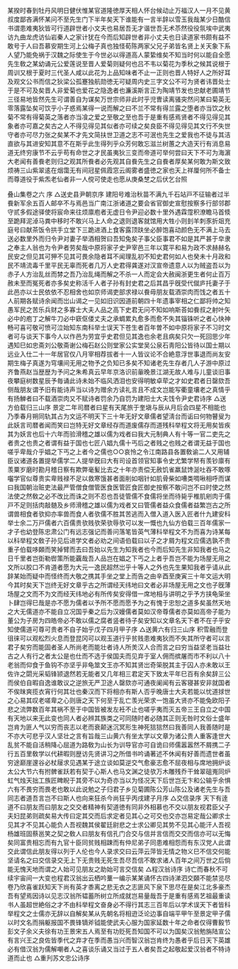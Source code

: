 <!-- { "loadSidebar": true } -->
某揆时春到牡丹风明日健伏惟某官道隆徳厚天相人怀台候动止万福汉人一月不见黄叔度鄙吝满怀某问不至先生门下半年矣天下谁能有一言半辞以雪玉我哉某少日酷信书谓患难夷狄皆可行道辟世者小文夫也易居吾无才谐世吾无术苶然役役氛埃中武夷访九曲龙虎访仙岩秦人之家计犹在今而后知辟世者非小丈夫也日读道家书颇有益不敢号于人曰吾慕安期生河上公梅子真也独怪荀陈两家父兄子弟皆名贤上关天象下系人望乃能免祸于汉魏之际使生于今世必以得道高人蒙絷维矣不知当时何以能自全愿先生敎之某幼诵元公爱莲说至晋人爱菊则疑何也吕不韦以菊花为季秋之候其说根于周训又根于夏时三代圣人咸以此花为上品知味者不止一正则也晋人特好人之所好耳及观文公书而信之狄梁公孤蹇独航勋徳无可疑周内史三字文公不可为贤者讳晋处士于是不可及矣晋人非爱菊也爱花之隐逸者也濂溪斯言正为陶靖节发也忠献老圃靖节三径易地皆然先生可谓善自为谋矣万世宗师非此时乎児曺读离骚突然问某曰菊英无零落露坠矣可饮乎小子惑焉某得一说而解之曰不兰不常有得兰露之堕者亦当饮之秋菊不常有得菊英之落者亦当飡之爱之至敬之至也吾于是重有感焉贤者不得见得见其象者亦可嘉之矣古之人不得见得见其似者亦可续之矣良臣不得见得见其文行不失世守者亦可尽力张之矣某不才先文简扶世卫道之志不可泯也先生之爱我也不徒与其洁直欲与其进安知其意不在斯乎此生得列乎众芳何敢忘滋兰树蕙之大造天行有消息易道无终穷康节不云乎苟有命世之才民虽夷狄三变而帝道可举何尝曰天下不可为海濵大老闻有善飬老则归之观其所飬者必先观其自飬先生之自飬者厚矣某何敢为斯文致烦祷三山紫翠逺在烟霭无有间冠星佩霞窓云阁雾者盛徳之家也天上祥厘何所不备士而尊道役于紫炁老仙者非一人傥可使走也愿从庚桑椘之后伏乞台照

叠山集卷之六
序
△送史县尹朝京序
建阳号难治秋苗不满九千石站戸不征输者过半飬新军余五百人邮卒不与焉邑当广南江浙诸道之要会省官御史宣慰按察多行部邻郡守贰多假途驿使将宸命来往烦廪庖者无虚日令尹迎必数十里外遇霖霪积潦瞻马首倐至跪拜泥淖马粪中移时不敢兴马上人命之退则退客就馆用大牲小则刲羊刺豕折爼充庭号曰献茶饭令拱手立堂下三跪进酒上食客露顶趺坐必醉饱喜动颜色无不满上马去送必数里外而归令尹对妻子举酒相贺曰吾知兔矣子事父臣事君不如是其严甚于皁隶之奉主人翁也为令尹者劳矣哉中原将家子史尹宰邑三年以寛平和易为政不求赫赫名民安之但见其可狎不见其可畏余隐者耳不闻理乱初不知史君何如人也癸未十月政和民不靖流毒千里平民无辜而死者几万人史君得龚遂对汉宣帝遗意人以为贼盗吾以为赤子人方治乱丝而棼之吾乃治乱绳而解之不杀一人而定会大赦闽浙更生者何止百万赦未至而冤死者亦多矣史称活千人者子孙有封史君之后其昌乎旣受代僦庐托妻子于此邑亦以士民依依不忍相舍也如京师谒吏部求禄以飬毋朋友载酒崇肉而饯之者五十人前期各赋诗余闻而岀山谒之一见如旧识因道前朝四十年遗事宰相之仁鄙将帅之知愚军民之苦乐兵财之多寡士大夫人品之高下史君无问不知如响斯荅如飬叔之射叶矢必中的庖丁之解牛刀必中窽伛偻丈夫之承蜩累丸愈多而愈不失其锱铢听之者心快神畅可喜可敬可愤可泣始知东南科举士误天下苍生者百年曽不如中原将家子不习时文者可与谈天下事今人以作邑为劳宜乎史君但见其逸也余老且病矣只欠一死回思少年遇知巳如忠斋刘公敬斋谢公梅石赵公则堂家公实堂吴公泉石靑阳公皆待以国士期以远业入仕二十一年居官仅八月宰相荐拔者十一人皆议论不合絶意浮世事退而尚友安期生梅子真遂为穹壤间无用之物予之负知已多矣不知诸老先生存者几人子游中原过齐鲁燕赵当歴歴为予问之朱希真云早年京洛识前軰晚景江湖无故人难与儿童谈旧事夜攀庭树数星辰予毎诵此诗未始不临风洒泪也安得明敏卓荦之才如史君者日罄欬吾侧哉朋友谓予旧有能诗声当以诗为赠余方读礼言且不成文岂能写衢童壤老之真情乎有扬觯者曰不载酒崇肉又不赋诗者罚余乃自罚为建阳士大夫饯令尹史君诗序
△送方伯载归三山序
景定二年司暦者曰星有天尾旅于奎塡与辰从月后会四星不相能也乃季春月朔同轨其占为文运不明天下三十年无好文章儒者望淸台而诟曰何物瞽叟为此妖言司暦者闻而笑曰岂特无好文章经存而道废儒存而道残科举程文将无用矣皆疾其为妖言也后十六年而验滑稽之雄以儒为戏者曰我大元制典人有十等一官二吏先之者贵之也贵之者谓有益于国也七匠八娼九儒十丐后之者贱之也贱之者谓无益于国也嗟乎卑哉介乎娼之下丐之上者今之儒也○○哀怜之令江南路县各置敎谕二人又用辅臣议诸道各置提举儒学二人提举旣曰大有司设首领官知事令史尤繁学帑有羡钞廪有羡粟岁磨时勘月稽日察有欺弊毫髪比去之十年亦责偿无赦饥雀羸鼠馋涎吐吞不敢啄囓学官似尊贵实卑贱禄不足以救寒饿甚者面削如咽针如肌骨柴如嘈类啁啾相呼而谋曰我国朝治赃吏法最严管僧食僧管医食医管匠食匠御史按察不敢问岂不曰时使之然法使之然敎之必不改比而诛之则不忍也吾徒管儒不食儒将坐而待毙乎椎肌剜肉于儒戸不足则括肉敲髄及乡师滑稽之雄以儒为戏者又曰管儒者益众食儒者益繁岂古之所谓兽相食者欤抑亦率兽而食人者欤儒不胜其苦逃而入僧入道入医入匠者什九建安科举士余二万戸儒者六百儒贵欤贱欤荣欤辱欤可以发一慨也九仙方伯载三百年儒家一才子也幼登陈忠肃公门有远志强记而善问落笔皆英气薄科举程文不为而喜为诗某每以科举程文敎子孙见后进学文者必劝之间语伯载曰以子之才屑为程文应儒选孰不贵重子伯载哆頥而笑掉臂而去曰吾始以先生为知我者也今而后知先生非知我者也马之日千里者岂衘勒辔策所能覊哉吾人品岂在娼之下丐之上者乎吾岂不能为场屋无用之文所以胶口不肯道者愿为大元一逸民超然岀乎十等人之外也先生果知我者乎请从此辞某始而疑中而怪终而大敬之携其手坐之堂上而告之由辛酉至庚寅三十年文运大明今其时矣天下岂终无好文章乎古之所谓经天纬地曰文者必非场屋无用之文也子旣薄场屋之文而不为文而经天纬地必有所传矣安得借一席地相与讲明之乎予方挟龟筞坐卜肆岂得巳哉是亦不愿为儒者以予所不愿而愿予为之有愧于忠恕之道多矣虽然天地之大无儒道亦不能自立况国乎秦之后为汉嫚儒者莫如汉帝尊儒者亦莫如高帝子能为董公为子房为四皓帝必不敢以儒之腐者竖者待子矣安知以文章名天下者不在子乎安知使儒道可尊可贵者不自子始乎戊子四月甲子序
△送黄六有归三山序
积雪融而登徂徕可以观松烈火息而登昆冈可以观玉道行乎贫贱患难夷狄而不失其所守者可以言君子矣穷而能固者圣人所尚老而能壮者诗人所羙汉人合而言之曰穷当益坚老当益壮古之人有行之者太公是也仕而不选于侯国夫而见弃于室人佣而摈屠而市不利以八十老翁而仰食于鱼钩不亦坚乎非龟筮文王亦不知其贤岀奇筞脱其主于囚人亦未敢以王佐许之閟光采韬锋颕退然若无能者又几年相三君定天下致太平年巳百有余矣辞三公而侯伯自暇自逸谁敢议之逆旅无严卫途人罄欬亦可通夜阑闻有云客寝甚安非就国者不俟昩爽揽衣宵行何其壮也秦汉而下将相亦有斯人否乎晚唐士大夫若能以忧道捄世之心易其叹老嗟卑之心则唐之天下何至于乱亡羡光荣求一饱虽大贤亦不能兔欧阳子悲之流弊数百年其祸不至于中国皆被发左衽不止也嗟乎夷而灭五帝三王自立之中国有天地以来无此变也同人者必辨其族类之可同随时者必随其正则无咎时文俗士盛年岂肯为匪人气以穷而丧志以老而衰颠迷沉冥形生神死狺狺然曰我善同人我善随时是不亦大可悲乎汉人坚壮之言有旨哉三山黄六有坐太学以文章为诸公贵人重客逢世大乱贫不能自活稍降心屈道为路敎为山长为训导官亦可自诡曰师儒嚣嚣然不屑携二子行五百里敎学以代耕暇则歴访先贤讲习之所借书吟诵著述不休闻有好善而遗世者虽穷途巅崖邃谷必杖屦求见遇某于途立谈如莫逆交气愈豪志愈不屈夜相与席地拥炉谈太公大节六有拊髀雀跃若有契于心斯人也马文渊之徒欤万木雕残乔干耸翠砠嵬同炉虹气烛天拙工族匠睥睨于其旁不以为奇亦当以为怪况天下后世岂无卞和公输乎余惧六有不畏穷而畏老也敢以此说勉之子归君子乡见菊圃陈公芳山陈公及诸老先生与吾同志者道吾言岂不曰斯人也向来狂杀今尚狂乎丙戌建子月序
△交信录序
天下有逹道不曰朋友而曰朋友之交交者精神有契道徳有同非外相慕也不交以朋友视君臣父子夫妇昆弟则疏矣易大传曰定其交而后求定者见其心之可交也交亦岂易定哉公卿求士见其才不见其心能负人吾视魏其侯翟廷尉悲之士求公卿见其势不见其心能汗人吾视杨雄班固蔡邕笑之契之敎人曰朋友有信孔门合交与信并言信而交交而信亦可以无悔矣同富贵相忘而有九官十臣同贫贱相踈而有仲尼弟子同患难相怨而有东汉党人此谓交此谓信此朋友得以列于人伦也今人录求交曰云萍云萍皆无情之物义巳不信交何能坚请名之曰交信录交无上下无贵贱无死生吾尽吾信不敢求诸人百年之间万世之后倘能无愧天地而谓之人始可见朋友之助始可言交信矣
△程汉翁诗序
诗亡而春秋不可续宇宙间一大变也程君汉翁出云栖吟藳一编示某某诵怀古四诗涕泗交頥不能禁览尽卷乃欣喜雀跃知天下尚有英才黍离之悲无衣之志匪风下泉下思尽在是矣江北多豪杰吾有望焉因诗以见志汉翁所韫蓄所树立所成就岂易量哉吾于是重有感焉艺祖最重读书人虽超世絶俗之才不由科举程文奋身必不得行其志三百年后以学术误天下者皆科举程文之士儒亦无辞以自解矣某从先朝名将相逰泛论边事自端平甲午至景定甲子儒以时文名而捐躯报国不畏锋镝斧钺能使武夫心服为国家延数十年之命者仅得曹毅节彭文子余义夫徐有功王景宋五人焉至有功贬死吾知国不可以为国矣汉翁勉旃陆宣公有言兴王之良佐皆季代之弃才在季而愚当兴而智汉翁岂肯终为愚者乎后日天下英雄必有借汉翁为儒解嘲者人之喜谈乐诵又当过于五人者矣吾之起敬起爱汉翁者不特诗道而止也
△重刋苏文忠公诗序

